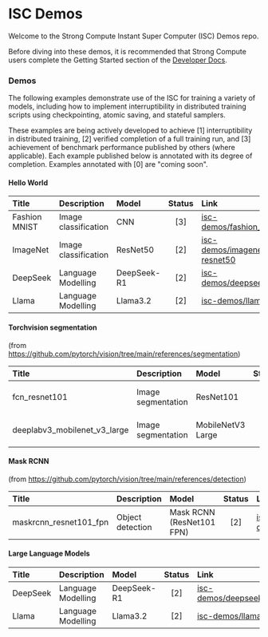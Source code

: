 # ISC Demos
Welcome to the Strong Compute Instant Super Computer (ISC) Demos repo. 

Before diving into these demos, it is recommended that Strong Compute users complete the Getting Started section of the 
[Developer Docs](https://strong-compute.gitbook.io/developer-docs/getting-started).

### Demos <a name="more-examples"></a>

The following examples demonstrate use of the ISC for training a variety of models, including how to implement 
interruptibility in distributed training scripts using checkpointing, atomic saving, and stateful samplers.

These examples are being actively developed to achieve [1] interruptibility in distributed training, [2] verified 
completion of a full training run, and [3] achievement of benchmark performance published by others (where applicable). 
Each example published below is annotated with its degree of completion. Examples annotated with [0] are "coming soon".

#### Hello World

| Title | Description | Model | Status | Link |
| :--- | :--- | :--- | :----: | :--- |
| Fashion MNIST | Image classification | CNN | [3] | [isc-demos/fashion_mnist](fashion_mnist) |
| ImageNet | Image classification | ResNet50 | [2] | [isc-demos/imagenet-resnet50](imagenet-resnet50) |
| DeepSeek | Language Modelling | DeepSeek-R1 | [2] | [isc-demos/deepseek](deepseek) |
| Llama | Language Modelling | Llama3.2 | [2] | [isc-demos/llama](llama) |


#### Torchvision segmentation

(from https://github.com/pytorch/vision/tree/main/references/segmentation)

| Title | Description | Model | Status | Link |
| :--- | :--- | :--- | :----: | :--- |
| fcn_resnet101 | Image segmentation | ResNet101 | [2] | [isc-demos/tv-segmentation](tv-segmentation) |
| deeplabv3_mobilenet_v3_large | Image segmentation | MobileNetV3 Large | [2] | [isc-demos/tv-segmentation](tv-segmentation) |

#### Mask RCNN

(from https://github.com/pytorch/vision/tree/main/references/detection)

| Title | Description | Model | Status | Link |
| :--- | :--- | :--- | :----: | :--- |
| maskrcnn_resnet101_fpn | Object detection | Mask RCNN (ResNet101 FPN) | [2] | [isc-demos/maskrcnn](maskrcnn) |


#### Large Language Models

| Title | Description | Model | Status | Link |
| :--- | :--- | :--- | :----: | :--- |
| DeepSeek | Language Modelling | DeepSeek-R1 | [2] | [isc-demos/deepseek](deepseek) |
| Llama | Language Modelling | Llama3.2 | [2] | [isc-demos/llama](llama) |
